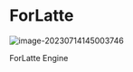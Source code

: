 # ForLatte
![image-20230714145003746](C:\Users\TonyWei\AppData\Roaming\Typora\typora-user-images\image-20230714145003746.png)

ForLatte Engine
